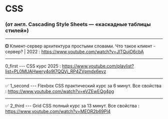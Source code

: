 # CSS 

### (от англ. Cascading Style Sheets — «каскадные таблицы стилей»)

____

❎ Клиент-сервер архитектура простыми словами. Что такое клиент - сервер? | 2022 : https://www.youtube.com/watch?v=JlTQujO6cbA

____

0_first --- CSS курс 2025 : https://www.youtube.com/playlist?list=PL0MUAHwery4o9I7QQVj_RP4ZVpmdx6evz

____

✅ 1_second --- Flexbox CSS практический курс за 6 минут. Все свойства : https://www.youtube.com/watch?v=eVZEwEQg4pg

____

✅ 2_third --- Grid CSS полный курс за 13 минут. Все свойства : https://www.youtube.com/watch?v=MEOR2b69Pl4
